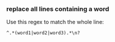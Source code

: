 ### replace all lines containing a word

Use this regex to match the whole line:

    ^.*(word1|word2|word3).*\n?


